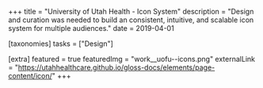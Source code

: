 +++
title = "University of Utah Health - Icon System"
description = "Design and curation was needed to build an consistent, intuitive, and scalable icon system for multiple audiences."
date = 2019-04-01

[taxonomies]
tasks = ["Design"]

[extra]
featured = true
featuredImg = "work__uofu--icons.png"
externalLink = "https://utahhealthcare.github.io/gloss-docs/elements/page-content/icon/"
+++
